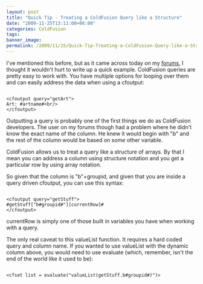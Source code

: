 ```yaml
---
layout: post
title: "Quick Tip - Treating a ColdFusion Query like a Structure"
date: "2009-11-25T13:11:00+06:00"
categories: ColdFusion 
tags: 
banner_image: 
permalink: /2009/11/25/Quick-Tip-Treating-a-ColdFusion-Query-like-a-Structure
---
```


I've mentioned this before, but as it came across today on my <a href="http://www.raymondcamden.com/forums/messages.cfm?threadid=B7B75388-087A-5C47-43ABA869EA6C7FEE&page=1">forums</a>, I thought it wouldn't hurt to write up a quick example. ColdFusion queries are pretty easy to work with. You have multiple options for looping over them and can easily address the data when using a cfoutput:
<!--more-->
<code>
&lt;cfoutput query="getArt"&gt;
Art: #artname#&lt;br/&gt;
&lt;/cfoutput&gt;
</code>

Outputting a query is probably one of the first things we do as ColdFusion developers. The user on my forums though had a problem where he didn't know the exact name of the column. He knew it would begin with "b" and the rest of the column would be based on some other variable.

ColdFusion allows us to treat a query like a structure of arrays. By that I mean you can address a column using structure notation and you get a particular row by using array notation. 

So given that the column is "b"+groupid, and given that you are inside a query driven cfoutput, you can use this syntax:

<code>
&lt;cfoutput query="getStuff"&gt;
#getStuff["b#groupid#"][currentRow]#
&lt;/cfoutput&gt;
</code>

currentRow is simply one of those built in variables you have when working with a query. 

The only real caveat to this valueList function. It requires a hard coded query and column name. If you wanted to use valueList with the dynamic column above, you would need to use evaluate (which, remember, isn't the end of the world like it used to be):

<code>
&lt;cfset list = evaluate("valueList(getStuff.b#groupid#)")&gt;
</code>